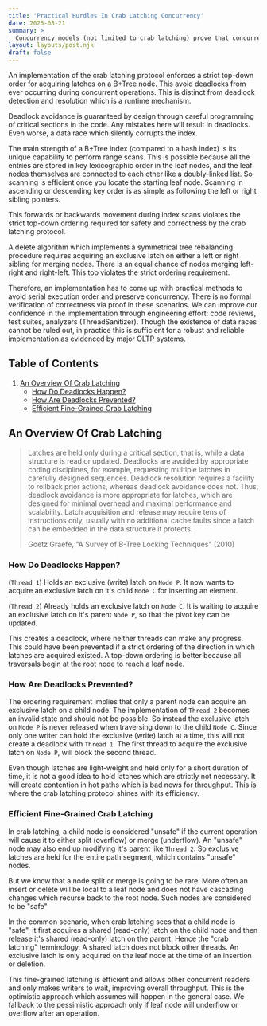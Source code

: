 ```yaml
---
title: 'Practical Hurdles In Crab Latching Concurrency'
date: 2025-08-21
summary: >
  Concurrency models (not limited to crab latching) prove that concurrent operations on a B+Tree index are possible with fine-grained latching. This contributes significantly to performance at the same time guaranteeing correctness and safety. However real-world implementations have to bridge a gap between the model and implementing useful features which directly conflicts with its safety properties. For instance, a naive bi-directional range scan implementation will introduce data races and create deadlocks.
layout: layouts/post.njk
draft: false
---
```


An implementation of the crab latching protocol enforces a strict top-down order for acquiring latches on a B+Tree node. This avoid deadlocks from ever occurring during concurrent operations. This is distinct from deadlock detection and resolution which is a runtime mechanism.

Deadlock avoidance is guaranteed by design through careful programming of critical sections in the code. Any mistakes here will result in deadlocks. Even worse, a data race which silently corrupts the index.

The main strength of a B+Tree index (compared to a hash index) is its unique capability to perform range scans. This is possible because all the entries are stored in key lexicographic order in the leaf nodes, and the leaf nodes themselves are connected to each other like a doubly-linked list. So scanning is efficient once you locate the starting leaf node. Scanning in ascending or descending key order is as simple as following the left or right sibling pointers.

This forwards or backwards movement during index scans violates the strict top-down ordering required for safety and correctness by the crab latching protocol.

A delete algorithm which implements a symmetrical tree rebalancing procedure requires acquiring an exclusive latch on either a left or right sibling for merging nodes. There is an equal chance of nodes merging left-right and right-left. This too violates the strict ordering requirement.

Therefore, an implementation has to come up with practical methods to avoid serial execution order and preserve concurrency. There is no formal verification of correctness via proof in these scenarios. We can improve our confidence in the implementation through engineering effort: code reviews, test suites, analyzers (ThreadSanitizer). Though the existence of data races cannot be ruled out, in practice this is sufficient for a robust and reliable implementation as evidenced by major OLTP systems.

<nav class="toc" aria-labelledby="toc-heading">
  <h2 id="toc-heading">Table of Contents</h2>
  <ol>
    <li>
      <a href="#an-overview-of-crab-latching">An Overview Of Crab Latching</a>
      <ul>
        <li><a href="#how-do-deadlocks-happen">How Do Deadlocks Happen?</a></li>
        <li><a href="#how-are-deadlocks-prevented">How Are Deadlocks Prevented?</a></li>
        <li><a href="#efficient-fine-grained-crab-latching">Efficient Fine-Grained Crab Latching</a></li>
      </ul>
    </li>
  </ol>
</nav>

## An Overview Of Crab Latching

> Latches are held only during a critical section, that is, while a data structure is read or updated. Deadlocks are avoided by appropriate coding disciplines, for example, requesting multiple latches in carefully designed sequences. Deadlock resolution requires a facility to rollback prior actions, whereas deadlock avoidance does not. Thus, deadlock avoidance is more appropriate for latches, which are designed for minimal overhead
> and maximal performance and scalability. Latch acquisition and release may
> require tens of instructions only, usually with no additional cache faults since a latch can be embedded in the data structure it protects.
>
> Goetz Graefe, "A Survey of B-Tree Locking Techniques" (2010)

[Graefe (2010)]: https://15721.courses.cs.cmu.edu/spring2016/papers/a16-graefe.pdf

### How Do Deadlocks Happen?
(`Thread 1`) Holds an exclusive (write) latch on `Node P`. It now wants to acquire an exclusive latch on it's child `Node C` for inserting an element.

(`Thread 2`) Already holds an exclusive latch on `Node C`. It is waiting to acquire an exclusive latch on it's parent `Node P`, so that the pivot key can be updated.

This creates a deadlock, where neither threads can make any progress. This could have been prevented if a strict ordering of the direction in which latches are acquired existed. A top-down ordering is better because all traversals begin at the root node to reach a leaf node. 

### How Are Deadlocks Prevented?
The ordering requirement implies that only a parent node can acquire an exclusive latch on a child node. The implementation of `Thread 2` becomes an invalid state and should not be possible. So instead the exclusive latch on `Node P` is never released when traversing down to the child `Node C`. Since only one writer can hold the exclusive (write) latch at a time, this will not create a deadlock with `Thread 1`. The first thread to acquire the exclusive latch on `Node P`, will block the second thread.

Even though latches are light-weight and held only for a short duration of time, it is not a good idea to hold latches which are strictly not necessary. It will create contention in hot paths which is bad news for throughput. This is where the crab latching protocol shines with its efficiency.

### Efficient Fine-Grained Crab Latching
In crab latching, a child node is considered "unsafe" if the current operation will cause it to either split (overflow) or merge (underflow). An "unsafe" node may also end up modifying it's parent like `Thread 2`. So exclusive latches are held for the entire path segment, which contains "unsafe" nodes.

But we know that a node split or merge is going to be rare. More often an insert or delete will be local to a leaf node and does not have cascading changes which recurse back to the root node. Such nodes are considered to be "safe"

In the common scenario, when crab latching sees that a child node is "safe", it first acquires a shared (read-only) latch on the child node and then release it's shared (read-only) latch on the parent. Hence the "crab latching" terminology. A shared latch does not block other threads. An exclusive latch is only acquired on the leaf node at the time of an insertion or deletion.

This fine-grained latching is efficient and allows other concurrent readers and only makes writers to wait, improving overall throughput. This is the optimistic approach which assumes will happen in the general case. We fallback to the pessimistic approach only if leaf node will underflow or overflow after an operation.

<!-- ---

The concurrency papers surveyed in [Graefe (2010)] demonstrated that concurrent operations on a B+Tree index are possible with fine-grained latching. Before that, the safest way to modify a B+Tree involved protecting the entire data structure with a single, exclusive latch of the root node which effectively forced concurrent operations into a serial execution order.

A correct, thread-safe B+Tree implementation is based on deadlock prevention, which makes deadlocks impossible by design. This is achieved through careful ordering protocol of how latches are acquired, held and released on B+Tree nodes. This is distinct from deadlock detection, which is a runtime mechanism found within the transaction manager to resolve deadlocks between transactions. Simply put, prevention for low-level data structures and detection for high-level transactions.

The strict ordering in an optimistic concurrency control (OCC), prevents deadlocks by design. In a B+Tree a new shared (read-only) or an exclusive (write) latch is acquired only ever going in one direction: from top to bottom. Since latches are never acquired from bottom to top direction, it is guaranteed that a deadlock can never happen during traversal.

A correct thread-safe B+Tree implementation is based on dead avoidance which is a compile-time guarantee of the implementation. This is distinct from deadlock detection, which is a found within the transaction manager. Deadlock avoidance for data structures, and deadlock detection for transactions.

The optimistic crab latching (or locking) is a concurrency protocol for making a B+Tree index implementation thread-safe. At the data structure level,

The challenge of implementing a correct, concurrent B+Tree is that it becomes immediately apparent that the debugger will not help. If you try to step through the code, subtle timing issues can make the problem disappear and make it impossible to reproduce the concurrency bug. But the program will continue to crash, but not when you fire up the debugger.

_If you are in a hurry ship with a debugger!_

Deadlocks should be avoided. This is done through careful programming. The technique involves ensuring that latches (locks) are always acquired only in a single direction. A correct implementation will never deadlock.

> **Latches vs Locks Distinction** - In database management systems latches are used for protecting in-memory data structures. Locks are used for transactions, and protecting database pages, rows etc.
>
> -[ ] Include a summary table from the Goetze Grafe paper

In practice, this is harder for B+Tree implementations where the leaf nodes are linked together in both directions. And it is common to provide both forward and reverse iterators over the key space. This immediately conflicts with our deadlock prevention in code technique of only acquiring latches in one direction. The problem here is that if both a forward and reverse iterator are active at the same time, they can meet each other in the middle and deadlock. So the implementation becomes a little more challenging and we'll see how later in this post.

## Optimistic Crab Latching Protocol

The B+Tree is a self-balancing data structure which uses node splits, merging and redistribution of key-value entries to maintain its height property, and a minimum threshold of values per node.

The optimistic approach is the key to performance where an exclusive latch which locks out other readers and writers from a node is almost never acquired under "safe" conditions. A node is deemed safe if the write operation we are about to perform will not cause it to underflow. A condition where a node contains less key-value entries than the minimum defined threshold. So when inserting or deleting a key-value from a node, an exclusive write latch is required only for a short period of time.

But if the operation is "unsafe", if it will cause an underflow or overflow which triggers a tree rebalancing operation. Then the optimistic approach is abandoned, and traversal is restarted by acquiring latches starting at the root using a pessimistic approach.

Since multiple writers may not be modifying the same parts of the tree, this cost of the pessimistic latching is amortized away over the longer term.

## Iterator Implementation With Retry

Acquiring a latch is not guaranteed unlike for insert, delete or get operations. This is to prevent two iterators crossing each other, or an iterator blocking a tree balancing operation.

```cpp
void operator++() {
  // ...

  if (!(current_node_->TrySharedLock())) {
    previous_node->ReleaseNodeSharedLatch();
    SetRetryIterator();
    return;
  }

  // ...

}
```

Requires a non-blocking latching method which is not guaranteed to always succeed. The normal latching routines are blocking operations which wait for the mutex to be available. But we use them only for traversals where we can guarantee a top-bottom order of latching. It cannot be used for iterators which have both left-right (forward) and right-left (reverse) directions.

```cpp
bool TryLockShared() {
  return latch_.try_lock_shared();
}
```

The iterator internally has a `RETRY` state which is set if the iteration is blocked. This puts the operator responsible for handling the situation. The data structure typically will not implement any code to handle the `RETRY` situation internally.

```cpp
        void SetRetryIterator() {
            ResetIterator();
            state_ = RETRY;
        }

```

## Testing Strategy

The serial tests exercises every branch of code for node splits, merges and redistribution.

See [Insert Tests] and [Delete Tests].

[Insert Tests]: https://github.com/jcsherin/btree/blob/main/test/btree_insert_test.cpp
[Delete Tests]: https://github.com/jcsherin/btree/blob/main/test/btree_delete_test.cpp

The concurrency tests simulate real-world conditions and also uses key space randomization to induce failure in the crab latching protocol implementation.

See [Concurrent Tests].

[Concurrent Tests]: https://github.com/jcsherin/btree/blob/main/test/btree_concurrent_test.cpp

### Instrumenting Lock And Unlocks

The [latch implementation] adds compile-time instrumentation which is useful in development to find out mistakes as soon as they appear in a crab latching implementation.

[latch implementation]: https://github.com/jcsherin/btree/blob/main/src/shared_latch.h

The lock and unlock calls are instrumented using an atomic counter. When the lifetime of a node ends, it will release the latch in the destructor phase. In the latch destructor we have static assertions enabled through the `ENABLE_LATCH_DEBUGGING` compile-time flag, which will assert that the latch counts are zero at the time the latch is destroyed.

```cpp
#ifdef ENABLE_LATCH_DEBUGGING
~SharedLatch() {
  if (exclusive_lock_count_ != 0) {
      fprintf(stderr, "exclusive_lock_count_ is %d, expected 0\n", exclusive_lock_count_.load());
  }
  assert(exclusive_lock_count_ == 0);
  if (shared_lock_count_ != 0) {
      fprintf(stderr, "shared_lock_count_ is %d, expected 0\n", shared_lock_count_.load());
  }
  assert(shared_lock_count_ == 0);
}
#endif
```

This guarantees that for every latch which was acquired, it was also released. Simple, yet catches mistakes in implementation as soon as the tests are run.

### TSAN: Detecting Data Races

The earlier defensive programming techniques works for preventing deadlocks from every happening. But data races are different. It is a synchronization bug which happens if two threads access the same memory location concurrently and one of them modifies it. This is practically impossible to reproduce even through diligent testing, because they may happen only one in a million times.

This is where the ThreadSanitizer (TSAN) tool becomes invaluable in detecting and fixing data race conditions in code. It is capable of finding a race condition even if it doesn't fail in our test suite. This is such a useful tool for fixing bugs which are otherwise impossible to detect or even reproduce.

Here are a few bugs made possible by TSAN,

1. [Insertion deadlock](https://github.com/jcsherin/btree/blob/main/src/bplustree.h#L993-L1006)
2. [Split internal node with insufficient node pointers](https://github.com/jcsherin/btree/blob/aa2c6c22f1cc47cd4ea1aa3f98443e5140f6cc05/src/bplustree.h#L1023-L1048)
3. [Recheck conditions after entering critical section](https://github.com/jcsherin/btree/blame/aa2c6c22f1cc47cd4ea1aa3f98443e5140f6cc05/src/bplustree.h#L1191-L1203)
4. [Prevent data-race when updating B+Tree root](https://github.com/jcsherin/btree/blame/aa2c6c22f1cc47cd4ea1aa3f98443e5140f6cc05/src/bplustree.h#L1501-L1517)

## Limitations and Future Work

The above multi-layered approach is not perfect. There is still room for improvement.

The randomized tests when they fail, do not automatically shrink the failing test like a property testing framework. So it requires manual effort to narrow down the cause of failure through trial-and-error.

The current test workloads operates on data which is sequential, or randomized order. But real-world workloads mostly follow a Zipfian distribution. This will improve the quality of the test suite and prove the robustness of the implementation if such data distributions could be generated and tested.

Despite all this it is not possible to guarantee that all data races have been eliminated. But if we detect a new kind of failure mode in the future, the foundation is solid to add a regression test and prevent known modes of failure in the future.
 -->
